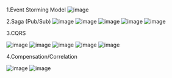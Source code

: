 # 
1.Event Storming Model
![image](https://github.com/junmin76/delivery-JUNMIN/assets/31524855/66490359-50bc-4c03-a2c0-adf609d53190)

2.Saga (Pub/Sub)
![image](https://github.com/junmin76/delivery-JUNMIN/assets/31524855/83fb72fe-330a-487e-a891-d9a7ed49ff42)
![image](https://github.com/junmin76/delivery-JUNMIN/assets/31524855/2475d884-3634-462d-976b-f1e6abb3fdd5)
![image](https://github.com/junmin76/delivery-JUNMIN/assets/31524855/dd9657d5-3f48-4d4d-9d2b-83441faaf8ee)
![image](https://github.com/junmin76/delivery-JUNMIN/assets/31524855/56ea89cc-d6e7-4eb7-9ca4-540f888fa929)
![image](https://github.com/junmin76/delivery-JUNMIN/assets/31524855/bde3dcf8-f901-49a9-93b8-70ca5f25dd4a)

3.CQRS

![image](https://github.com/junmin76/delivery-JUNMIN/assets/31524855/ea697ca6-e8e6-4094-b4de-e2930deeb93f)
![image](https://github.com/junmin76/delivery-JUNMIN/assets/31524855/81442bf2-230a-4cdf-b371-3509e1c6d3a3)
![image](https://github.com/junmin76/delivery-JUNMIN/assets/31524855/cb6e0ede-569a-47fe-9483-fee49140e00b)
![image](https://github.com/junmin76/delivery-JUNMIN/assets/31524855/eaaac0e0-f2e5-4b94-93e8-e9f6c30a683b)
![image](https://github.com/junmin76/delivery-JUNMIN/assets/31524855/3efda38b-093a-4539-a953-d069643e6ac7)


4.Compensation/Correlation

![image](https://github.com/junmin76/delivery-JUNMIN/assets/31524855/9799a382-e604-4553-9a40-fcc75e9b7555)
![image](https://github.com/junmin76/delivery-JUNMIN/assets/31524855/44144998-f1b6-4c21-94b1-eeee30c0f846)

